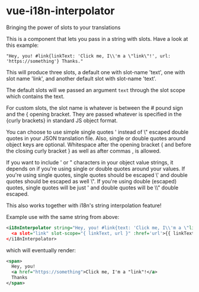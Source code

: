 # vue-i18n-interpolator
Bringing the power of slots to your translations


This is a component that lets you pass in a string with slots. Have a look at this example:

```
"Hey, you! #link{linkText: 'Click me, I\\'m a \"link\"!', url: 'https://something'} Thanks."
```

This will produce three slots, a default one with slot-name 'text', one with slot name 'link',
and another default slot with slot-name 'text'.

The default slots will we passed an argument `text` through the slot scope which contains
the text.

For custom slots, the slot name is whatever is between the # pound sign and the { opening bracket.
They are passed whatever is specified in the {curly brackets} in standard JS object format.

You can choose to use simple single quotes ' instead of \\" escaped double quotes in your
JSON translation file. Also, single or double quotes around object keys are optional.
Whitespace after the opening bracket { and before the closing curly bracket } as well as
after commas , is allowed.

If you want to include ' or " characters in your object value strings, it depends on if you're using
single or double quotes around your values. If you're using single quotes, single quotes should be
escaped \\' and double quotes should be escaped as well \\". If you're using double (escaped) quotes,
single quotes will be just ' and double quotes will be \\\\" double escaped.

This also works together with i18n's string interpolation feature!

Example use with the same string from above:

```xml
<i18nInterpolator string="Hey, you! #link{text: 'Click me, I\\'m a \"link\"!', url: 'https://something'}">
  <a slot="link" slot-scope="{ linkText, url }" :href='url'>{{ linkText }}</a>
</i18nInterpolator>
```

which will eventually render:

```xml
<span>
  Hey, you!
  <a href="https://something">Click me, I'm a "link"!</a>
  Thanks
</span>
```